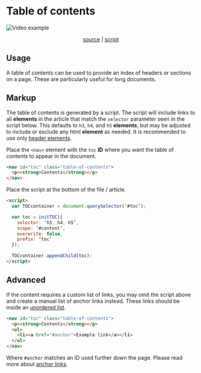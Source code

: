 # Table of contents

![Video example](/linear/toc.png)

<p style="text-align: center;">
<a href="https://github.com/UAB-IT/linear/blob/master/src/scss/03-custom/_toc.scss" target="_blank">source</a> | <a href="https://github.com/UAB-IT/linear/blob/master/src/js/vendor/toc.js" target="_blank">script</a>
</p>

## Usage

A table of contents can be used to provide an index of headers or sections on a page. These are particularly useful for long documents.

## Markup

The table of contents is generated by a script. The script will include links to all **elements** in the article that match the `selector` parameter seen in the script below. This defaults to `h3`, `h4`, and `h5` **elements**, but may be adjusted to include or exclude any html **element** as needed. It is recommended to use only [header elements](https://developer.mozilla.org/en-US/docs/Web/HTML/Element/Heading_Elements).

Place the `<nav>` element with the `toc` **ID** where you want the table of contents to appear in the document.

```html
<nav id="toc" class="table-of-contents">
  <p><strong>Contents</strong></p>
</nav>
```

Place the script at the bottom of the file / article.

```html
<script>
  var TOCcontainer = document.querySelector(‘#toc’);

  var toc = initTOC({
    selector: ‘h3, h4, h5’,
    scope: ‘#content’,
    overwrite: false,
    prefix: ‘toc’
  });

  TOCcontainer.appendChild(toc);
</script>
```

## Advanced

If the content requires a custom list of links, you may omit the script above and create a manual list of anchor links instead. These links should be inside an [unordered list](https://developer.mozilla.org/en-US/docs/Web/HTML/Element/ul).

```html
<nav id="toc" class="table-of-contents">
  <p><strong>Contents</strong></p>
  <ul>
    <li><a href="#anchor">Example link</a></li>
  </ul>
</nav>
```

Where `#anchor` matches an ID used further down the page. Please read more about [anchor links](https://developer.mozilla.org/en-US/docs/Web/HTML/Element/a#Linking_to_an_element_on_the_same_page).
